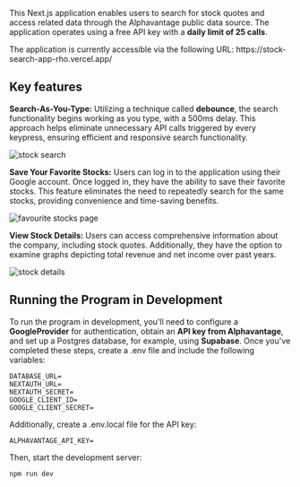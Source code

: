 <p>This Next.js application enables users to search for stock quotes and access related data through the Alphavantage public data source. The application operates using a free API key with a <b>daily limit of 25 calls</b>.</p>
<p>The application is currently accessible via the following URL: https://stock-search-app-rho.vercel.app/</p>

## Key features
<p><b>Search-As-You-Type:</b> Utilizing a technique called <b>debounce</b>, the search functionality begins working as you type, with a 500ms delay. This approach helps eliminate unnecessary API calls triggered by every keypress, ensuring efficient and responsive search functionality.</p>
<img src="https://github.com/tamadam/stock-search-app/assets/60942087/b91d8e8b-4dcd-4157-8899-8b788415e7a4" alt="stock search">


<p><b>Save Your Favorite Stocks:</b> Users can log in to the application using their Google account. Once logged in, they have the ability to save their favorite stocks. This feature eliminates the need to repeatedly search for the same stocks, providing convenience and time-saving benefits.</p>
<img src="https://github.com/tamadam/stock-search-app/assets/60942087/a92bdcc5-db37-4bc2-bd3e-af971ad2ff59" alt="favourite stocks page" />

<p><b>View Stock Details:</b> Users can access comprehensive information about the company, including stock quotes. Additionally, they have the option to examine graphs depicting total revenue and net income over past years.</p>
<img src="https://github.com/tamadam/stock-search-app/assets/60942087/057ec10d-749d-42fa-81f0-cf95e844148e" alt="stock details" />

## Running the Program in Development

To run the program in development, you'll need to configure a <b>GoogleProvider</b> for authentication, obtain an <b>API key from Alphavantage</b>, and set up a Postgres database, for example, using <b>Supabase</b>. Once you've completed these steps, create a .env file and include the following variables:
```
DATABASE_URL=
NEXTAUTH_URL=
NEXTAUTH_SECRET=
GOOGLE_CLIENT_ID=
GOOGLE_CLIENT_SECRET=
```

Additionally, create a .env.local file for the API key:
```
ALPHAVANTAGE_API_KEY=
```

Then, start the development server:

```bash
npm run dev
```


